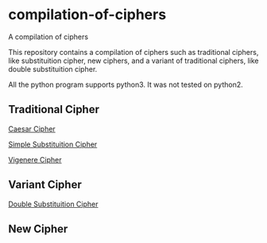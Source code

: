# compilation-of-ciphers
A compilation of ciphers

This repository contains a compilation of ciphers such as traditional ciphers, like substituition cipher, new ciphers, and a variant of traditional ciphers, like double substituition cipher.

All the python program supports python3. It was not tested on python2.

## Traditional Cipher
[Caesar Cipher](https://github.com/Muhazerin/compilation-of-ciphers/tree/master/cc)

[Simple Substituition Cipher](https://github.com/Muhazerin/compilation-of-ciphers/tree/master/ssc)

[Vigenere Cipher](https://github.com/Muhazerin/compilation-of-ciphers/tree/master/vc)

## Variant Cipher
[Double Substituition Cipher](https://github.com/Muhazerin/compilation-of-ciphers/tree/master/dsc)

## New Cipher
